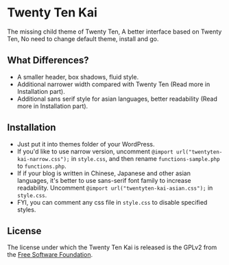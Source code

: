 Twenty Ten Kai
==============

The missing child theme of Twenty Ten, A better interface based on Twenty Ten, No need to change default theme, install and go.


What Differences?
-----------------

 * A smaller header, box shadows, fluid style.
 * Additional narrower width compared with Twenty Ten (Read more in Installation part).
 * Additional sans serif style for asian languages, better readability (Read more in Installation part).


Installation
------------

 * Just put it into themes folder of your WordPress.
 * If you'd like to use narrow version, uncomment `@import url("twentyten-kai-narrow.css");` in `style.css`, and then rename `functions-sample.php` to `functions.php`.
 * If if your blog is written in Chinese, Japanese and other asian languages, it's better to use sans-serif font family to increase readability. Uncomment `@import url("twentyten-kai-asian.css");` in `style.css`.
 * FYI, you can comment any css file in `style.css` to disable specified styles.


License
-------

The license under which the Twenty Ten Kai is released is the GPLv2 from the [Free Software Foundation][fsf].

[fsf]: http://www.fsf.org

